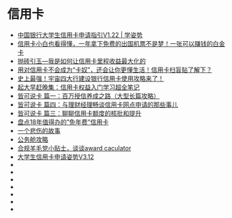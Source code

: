 # 信用卡
*   [中国银行大学生信用卡申请指引V1.22 | 学姿势](https://www.xuezishi.net/the-guidance-of-boc-student-cc-application)
*   [信用卡小白也看得懂，一年拿下免费的出国机票不是梦！一张可以赚钱的白金卡](https://post.smzdm.com/p/739859/)
*   [抛砖引玉—我是如何让信用卡里程收益最大化的](https://post.smzdm.com/p/780705/)
*   [用对信用卡不会成为“卡奴”，还会让你更懂生活！信用卡扫盲贴了解下？](https://post.smzdm.com/p/701674/)
*   [史上最强！宇宙四大行建设银行信用卡使用攻略来了！](https://post.smzdm.com/p/696626/)
*   [起大早赶晚集：信用卡权益入门学习超全笔记](https://post.smzdm.com/p/758549/)
*   [皆可说卡 篇一：百万授信养成之路（大型长篇攻略）](https://post.smzdm.com/p/701671/)
*   [皆可说卡 篇四：与理财经理畅谈信用卡网点申请的那些事儿](https://post.smzdm.com/p/732807/)
*   [皆可说卡 篇三：聊聊信用卡额度的核批和提升](https://post.smzdm.com/p/726726/)
*   [盘点18年值得办的”免年费”信用卡](https://post.smzdm.com/p/670587/)
*   [一个悲伤的故事](https://mp.weixin.qq.com/s?__biz=MzI0MjA1Mjg2Ng==&mid=209577430&idx=2&sn=650e6df587f6f7f35e6aa40c80e7db8e&mpshare=1&scene=23&srcid=12314QI7kcqKqGYsPW6nH5y2#rd)
*   [公务舱攻略](https://mp.weixin.qq.com/s?__biz=MzI0MjA1Mjg2Ng==&mid=2649866854&idx=1&sn=7dbff9ec865832e3772e58c96b28ce0d&mpshare=1&scene=23&srcid=1231bMqeVUHszU2KRfDT8T0Y#rd)
*   [合规羊毛党小贴士，谈谈award caculator](https://mp.weixin.qq.com/s?__biz=MzI0MjA1Mjg2Ng==&mid=2649867531&idx=1&sn=7bd4e7ba3986e61f9185558bc4180429&chksm=f1075f66c670d670fc75b156fbc56af8a2cb7225e18ee3e8045c24f14609e5b7beea29bda4c8&mpshare=1&scene=23&srcid=1231B105gZAheW2kFtB2NEPx#rd)
*   [大学生信用卡申请姿势V3.12](https://www.xuezishi.net/%E5%A4%A7%E5%AD%A6%E7%94%9F%E4%BF%A1%E7%94%A8%E5%8D%A1%E7%94%B3%E8%AF%B7%E5%A7%BF%E5%8A%BF)
*   []()
*   []()
*   []()
*   []()
*   []()
*   []()
*   []()
